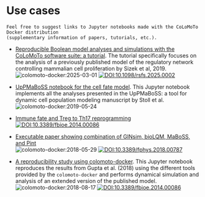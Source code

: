 # Use cases

```{note}
Feel free to suggest links to Jupyter notebooks made with the CoLoMoTo Docker distribution
(supplementary information of papers, tutorials, etc.).
```
- [Reproducible Boolean model analyses and simulations with the CoLoMoTo software suite: a tutorial](https://zenodo.org/records/15602427). The tutorial specifically focuses on the analysis of a previously published model of the regulatory network controlling mammalian cell proliferation by Sizek et al, 2019.\
  ![colomoto-docker:2025-03-01](https://img.shields.io/badge/colomoto--docker-2025--03--01-brightgreen)
  [![DOI:10.1098/rsfs.2025.0002](https://img.shields.io/badge/DOI-10.1098/rsfs.2025.0002-blue.svg)](https://doi.org/10.1098/rsfs.2025.0002)

- [UpPMaBoSS notebook for the cell fate model](https://nbviewer.org/github/colomoto/colomoto-docker/blob/2024-04-01/usecases/Population-level%20Cell%20Fate%20with%20UpPMaBoSS/CellFateModel_uppmaboss.ipynb). This Jupyter notebook implements all the analyses presented in the UpPMaBoSS: a tool for dynamic cell population modeling manuscript by Stoll et al.\
  ![colomoto-docker:2019-05-24](https://img.shields.io/badge/colomoto--docker-2019--05--24-brightgreen)

- [Immune fate and Treg to Th17 reprogramming](https://nbviewer.org/github/colomoto/colomoto-docker/blob/2024-04-01/usecases/Usecase%20-%20Balance%20of%20Th17%20vs%20Treg%20cell%20populations.ipynb)
\
  [![DOI:10.3389/fbioe.2014.00086](https://img.shields.io/badge/DOI-10.3389/fbioe.2014.00086-blue.svg)](https://doi.org/10.3389/fbioe.2014.00086)

- [Executable paper showing combination of GINsim, bioLQM, MaBoSS, and Pint](https://nbviewer.jupyter.org/gist/pauleve/a86717b0ae8750440dd589f778db428f/Usecase%20-%20Mutations%20enabling%20tumour%20invasion.ipynb)\
  ![colomoto-docker:2018-05-29](https://img.shields.io/badge/colomoto--docker-2018--05--29-brightgreen)
  [![DOI:10.3389/fphys.2018.00787](https://img.shields.io/badge/DOI-10.3389/fphys.2018.00787-blue.svg)](https://doi.org/10.3389/fphys.2018.00787)

- [A reproducibility study using colomoto-docker](https://nbviewer.org/github/bblodfon/colomoto-gupta/blob/master/gupta_john_zobolas.ipynb). This Jupyter notebook reproduces the results from Gupta et al. (2018) using the different tools provided by the `colomoto-docker` and performs dynamical simulation and analysis of an extended version of the published model.\
  ![colomoto-docker:2018-08-17](https://img.shields.io/badge/colomoto--docker-2018--08--17-brightgreen) [![DOI:10.3389/fbioe.2014.00086](https://img.shields.io/badge/DOI-10.1371/journal.pone.0200768-blue.svg)](https://doi.org/10.1371/journal.pone.0200768)
